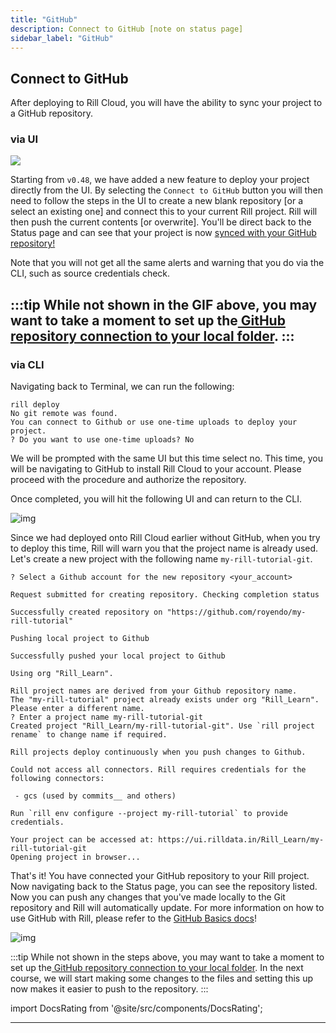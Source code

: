 ```yaml
---
title: "GitHub"
description: Connect to GitHub [note on status page]
sidebar_label: "GitHub"
---
```



## Connect to GitHub
After deploying to Rill Cloud, you will have the ability to sync your project to a GitHub repository. 

### via UI

<img src = '/img/tutorials/203/github-ui.gif' class='rounded-gif' />
<br />

Starting from `v0.48`, we have added a new feature to deploy your project directly from the UI. By selecting the `Connect to GitHub` button you will then need to follow the steps in the UI to create a new blank repository [or a select an existing one] and connect this to your current Rill project. Rill will then push the current contents [or overwrite]. You'll be direct back to the Status page and can see that your project is now <a href ='https://docs.rilldata.com/deploy/existing-project/' target="BLANK" >synced with your GitHub repository! </a>

Note that you will not get all the same alerts and warning that you do via the CLI, such as source credentials check.

:::tip
While not shown in the GIF above, you may want to take a moment to set up the[ GitHub repository connection to your local folder](https://docs.rilldata.com/deploy/existing-project/github-101).
:::
---
### via CLI

Navigating back to Terminal, we can run the following:
```
rill deploy
No git remote was found.
You can connect to Github or use one-time uploads to deploy your project.
? Do you want to use one-time uploads? No
```

We will be prompted with the same UI but this time select no. This time, you will be navigating to GitHub to install Rill Cloud to your account. Please proceed with the procedure and authorize the repository.

Once completed, you will hit the following UI and can return to the CLI.

![img](/img/tutorials/203/git_okay.png)


Since we had deployed onto Rill Cloud earlier without GitHub, when you try to deploy this time, Rill will warn you that the project name is already used. Let's create a new project with the following name `my-rill-tutorial-git`.
```
? Select a Github account for the new repository <your_account>

Request submitted for creating repository. Checking completion status

Successfully created repository on "https://github.com/royendo/my-rill-tutorial"

Pushing local project to Github

Successfully pushed your local project to Github

Using org "Rill_Learn".

Rill project names are derived from your Github repository name.
The "my-rill-tutorial" project already exists under org "Rill_Learn". Please enter a different name.
? Enter a project name my-rill-tutorial-git
Created project "Rill_Learn/my-rill-tutorial-git". Use `rill project rename` to change name if required.

Rill projects deploy continuously when you push changes to Github.

Could not access all connectors. Rill requires credentials for the following connectors:

 - gcs (used by commits__ and others)

Run `rill env configure --project my-rill-tutorial` to provide credentials.

Your project can be accessed at: https://ui.rilldata.in/Rill_Learn/my-rill-tutorial-git
Opening project in browser...
```

That's it! You have connected your GitHub repository to your Rill project. Now navigating back to the Status page, you can see the repository listed. Now you can push any changes that you've made locally to the Git repository and Rill will automatically update. For more information on how to use GitHub with Rill, please refer to the <a href= 'http://localhost:4004/deploy/existing-project/github-101#pushing-changes' target ="blank" > GitHub Basics docs</a>!


![img](/img/tutorials/203/status-git.png)

:::tip
While not shown in the steps above, you may want to take a moment to set up the[ GitHub repository connection to your local folder](https://docs.rilldata.com/deploy/existing-project/github-101). In the next course, we will start making some changes to the files and setting this up now makes it easier to push to the repository.
:::


import DocsRating from '@site/src/components/DocsRating';

---
<DocsRating />